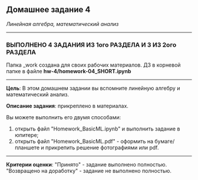 ## Домашнее задание 4
*Линейная алгебра, математический анализ*
<hr>

### ВЫПОЛНЕНО  4 ЗАДАНИЯ ИЗ 1ого РАЗДЕЛА И 3 ИЗ 2ого РАЗДЕЛА

Папка _work создана для своих рабочих материалов. ДЗ в корневой папке в файле **hw-4/homework-04_SHORT.ipynb**

<hr>

**Цель**:
В этом домашнем задании вы вспомните линейную алгебру и математический анализ.


**Описание задания**:
прикреплено в материалах.

Вы можете выполнить его двумя способами:
1. открыть файл "Homework_BasicML.ipynb" и выполнить задание в юпитере;
2. открыть файл "Homework_BasicML.pdf" - оформить на бумаге/планшете и прикрепить решение фотографиями или pdf.

<hr>

**Критерии оценки**:
"Принято" - задание выполнено полностью.
"Возвращено на доработку" - задание не выполнено полностью.


